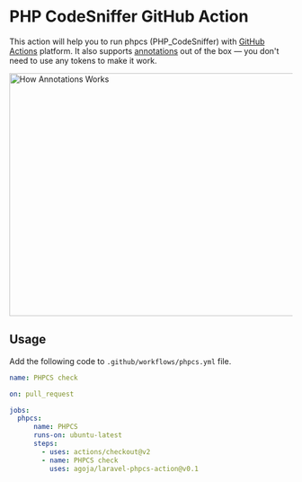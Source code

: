 # PHP CodeSniffer GitHub Action

This action will help you to run phpcs (PHP_CodeSniffer) with [GitHub Actions](https://github.com/features/actions) platform. It also supports [annotations](https://help.github.com/en/github/collaborating-with-issues-and-pull-requests/about-status-checks#checks) out of the box — you don't need to use any tokens to make it work. 

<img src="https://leonardo.osnova.io/491e4ce9-72d9-9417-29f7-9934ce7ec8ad/" alt="How Annotations Works" title="How Annotations Works" width="560" height="432" />

## Usage

Add the following code to `.github/workflows/phpcs.yml` file.

```yaml
name: PHPCS check

on: pull_request

jobs:
  phpcs:
      name: PHPCS
      runs-on: ubuntu-latest
      steps:
        - uses: actions/checkout@v2
        - name: PHPCS check
          uses: agoja/laravel-phpcs-action@v0.1
```
